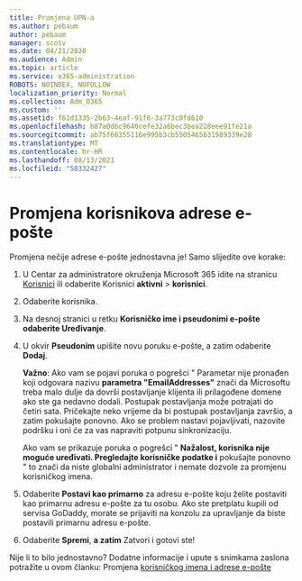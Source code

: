 ```yaml
---
title: Promjena UPN-a
ms.author: pebaum
author: pebaum
manager: scotv
ms.date: 04/21/2020
ms.audience: Admin
ms.topic: article
ms.service: o365-administration
ROBOTS: NOINDEX, NOFOLLOW
localization_priority: Normal
ms.collection: Adm_O365
ms.custom: ''
ms.assetid: f61d1335-2b63-4eaf-91f6-3a773c0fd610
ms.openlocfilehash: b87a0dbc9640cefe32a6bec3bea228eee91fe21a
ms.sourcegitcommit: ab75f66355116e995b3cb5505465b31989339e28
ms.translationtype: MT
ms.contentlocale: hr-HR
ms.lasthandoff: 08/13/2021
ms.locfileid: "58332427"
---
```

# <a name="change-a-users-email-address"></a>Promjena korisnikova adrese e-pošte

Promjena nečije adrese e-pošte jednostavna je! Samo slijedite ove korake:
  
1. U Centar za administratore okruženja Microsoft 365 idite na stranicu [Korisnici](https://go.microsoft.com/fwlink/p/?linkid=834822) ili odaberite Korisnici **aktivni** \> **korisnici**.
    
2. Odaberite korisnika.
    
3. Na desnoj stranici u retku **Korisničko ime i pseudonimi e-pošte** **odaberite Uređivanje**.
    
4. U okvir **Pseudonim** upišite novu poruku e-pošte, a zatim odaberite **Dodaj**.
    
    **Važno**: Ako vam se pojavi poruka o pogrešci " Parametar nije pronađen koji odgovara nazivu **parametra "EmailAddresses"** znači da Microsoftu treba malo dulje da dovrši postavljanje klijenta ili prilagođene domene ako ste ga nedavno dodali. Postupak postavljanja može potrajati do četiri sata. Pričekajte neko vrijeme da bi postupak postavljanja završio, a zatim pokušajte ponovno. Ako se problem nastavi pojavljivati, nazovite podršku i oni će za vas napraviti potpunu sinkronizaciju.
    
    Ako vam se prikazuje poruka o pogrešci " **Nažalost, korisnika nije moguće uređivati. Pregledajte korisničke podatke i** pokušajte ponovno " to znači da niste globalni administrator i nemate dozvole za promjenu korisničkog imena.
    
5. Odaberite **Postavi kao primarno** za adresu e-pošte koju želite postaviti kao primarnu adresu e-pošte za tu osobu. Ako ste pretplatu kupili od servisa GoDaddy, morate se prijaviti na konzolu za upravljanje da biste postavili primarnu adresu e-pošte. 
    
6. Odaberite **Spremi**, **a zatim** Zatvori i gotovi ste!
    
Nije li to bilo jednostavno? Dodatne informacije i upute s snimkama zaslona potražite u ovom članku: Promjena [korisničkog imena i adrese e-pošte](https://docs.microsoft.com/microsoft-365/admin/add-users/change-a-user-name-and-email-address)
  

